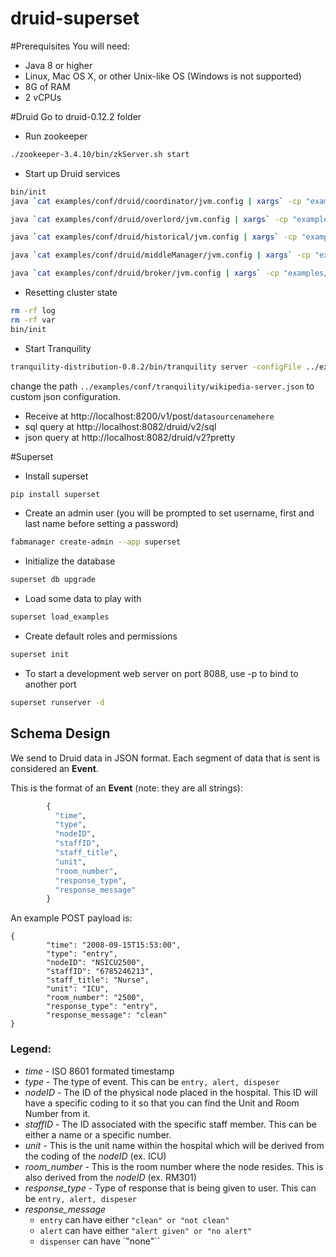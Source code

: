 # druid-superset

#Prerequisites
You will need:

 - Java 8 or higher
 - Linux, Mac OS X, or other Unix-like OS (Windows is not supported)
 - 8G of RAM
 - 2 vCPUs

#Druid
Go to druid-0.12.2 folder 
 - Run zookeeper
 ```sh
 ./zookeeper-3.4.10/bin/zkServer.sh start
 ```
 - Start up Druid services
 ```sh 
 bin/init
 java `cat examples/conf/druid/coordinator/jvm.config | xargs` -cp "examples/conf/druid/_common:examples/conf/druid/_common/hadoop-xml:examples/conf/druid/coordinator:lib/*" io.druid.cli.Main server coordinator

 java `cat examples/conf/druid/overlord/jvm.config | xargs` -cp "examples/conf/druid/_common:examples/conf/druid/_common/hadoop-xml:examples/conf/druid/overlord:lib/*" io.druid.cli.Main server overlord

 java `cat examples/conf/druid/historical/jvm.config | xargs` -cp "examples/conf/druid/_common:examples/conf/druid/_common/hadoop-xml:examples/conf/druid/historical:lib/*" io.druid.cli.Main server historical

 java `cat examples/conf/druid/middleManager/jvm.config | xargs` -cp "examples/conf/druid/_common:examples/conf/druid/_common/hadoop-xml:examples/conf/druid/middleManager:lib/*" io.druid.cli.Main server middleManager

 java `cat examples/conf/druid/broker/jvm.config | xargs` -cp "examples/conf/druid/_common:examples/conf/druid/_common/hadoop-xml:examples/conf/druid/broker:lib/*" io.druid.cli.Main server broker

 ```
 - Resetting cluster state
 ```sh
 rm -rf log
 rm -rf var
 bin/init
 ```
 - Start Tranquility
 ```sh 
 tranquility-distribution-0.8.2/bin/tranquility server -configFile ../examples/conf/tranquility/wikipedia-server.json -Ddruid.extensions.loadList=[]
 ```
 change the path `../examples/conf/tranquility/wikipedia-server.json` to custom json configuration.

 - Receive at http://localhost:8200/v1/post/`datasourcenamehere`
 - sql query at http://localhost:8082/druid/v2/sql
 - json query at http://localhost:8082/druid/v2?pretty

#Superset

* Install superset
```sh
pip install superset
```
* Create an admin user (you will be prompted to set username, first and last name before setting a password)
```sh
fabmanager create-admin --app superset
```
* Initialize the database
```sh
superset db upgrade
```
* Load some data to play with
```sh
superset load_examples
```
* Create default roles and permissions
```sh
superset init
```
* To start a development web server on port 8088, use -p to bind to another port
```sh
superset runserver -d
```

## Schema Design
We send to Druid data in JSON format. Each segment of data that is sent is considered an **Event**.

This is the format of an **Event** (note: they are all strings):


```python
        {
          "time",
          "type",
          "nodeID",
          "staffID",
          "staff_title",
          "unit",
          "room_number",
          "response_type",
          "response_message"
        }
```
An example POST payload is:

```
{
        "time": "2008-09-15T15:53:00",
        "type": "entry",
        "nodeID": "NSICU2500",
        "staffID": "6785246213",
        "staff_title": "Nurse",
        "unit": "ICU",
        "room_number": "2500",
        "response_type": "entry",
        "response_message": "clean"
}

```


### Legend:

- *time* - ISO 8601 formated timestamp
- *type* - The type of event. This can be `entry, alert, dispeser`
- *nodeID* - The ID of the physical node placed in the hospital. This ID will have a specific coding to it so that you can find the Unit and Room Number from it.
- *staffID* - The ID associated with the specific staff member. This can be either a name or a specific number.
- *unit* - This is the unit name within the hospital which will be derived from the coding of the *nodeID* (ex. ICU)
- *room_number* - This is the room number where the node resides. This is also derived from the *nodeID* (ex. RM301)
- *response_type* - Type of response that is being given to user. This can be `entry, alert, dispeser`
- *response_message* 
   - `entry` can have either `"clean" or "not clean"`
   - `alert` can have either `"alert given" or "no alert"`
   - `dispenser` can have `"none"``
  